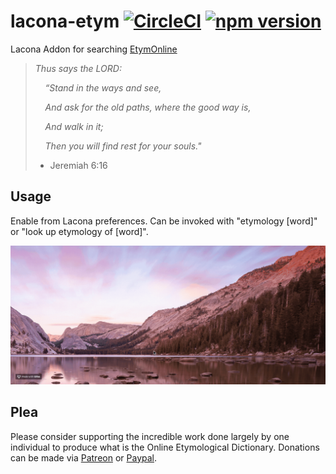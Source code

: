 # lacona-etym [![CircleCI](https://circleci.com/gh/d4hines/lacona-etym.svg?style=svg)](https://circleci.com/gh/d4hines/lacona-etym) [![npm version](https://badge.fury.io/js/lacona-etym.svg)](https://badge.fury.io/js/lacona-etym)

Lacona Addon for searching [EtymOnline](http://etymonline.com)

> *Thus says the LORD:*
>
>&nbsp;&nbsp;&nbsp;&nbsp;*“Stand in the ways and see,*
>
>&nbsp;&nbsp;&nbsp;&nbsp;*And ask for the old paths, where the good way is,*
>
>&nbsp;&nbsp;&nbsp;&nbsp;*And walk in it;*
>
>&nbsp;&nbsp;&nbsp;&nbsp;*Then you will find rest for your souls."*
> - Jeremiah 6:16

## Usage

Enable from Lacona preferences. Can be invoked with "etymology [word]" or "look up etymology of [word]".

![lacona-etym usage](https://github.com/d4hines/lacona-etym/raw/master/docs/usage.gif)

## Plea

Please consider supporting the incredible work done largely by one individual to produce what is the Online Etymological Dictionary. Donations can be made via [Patreon](https://www.patreon.com/etymonline?ref=etymonline.com) or [Paypal](https://www.paypal.com/cgi-bin/webscr?cmd=_donations&business=byronic106@yahoo.com&lc=US&item_name=Donation+to%20+Help+Keep+Etymonline+Free+and+Open&no_note=0&cn=&curency_code=USD&bn=PP-DonationsBF:btn_donateCC_LG.gif:NonHosted).

